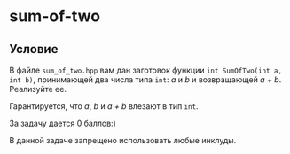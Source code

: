 # sum-of-two

## Условие

В файле `sum_of_two.hpp` вам дан заготовок функции `int SumOfTwo(int a, int b)`, принимающей два числа типа `int`: _a_ и _b_ и возвращающей _a + b_. Реализуйте ее.

Гарантируется, что _a_, _b_ и _a + b_ влезают в тип `int`.

За задачу дается 0 баллов:)

В данной задаче запрещено использовать любые инклуды.

